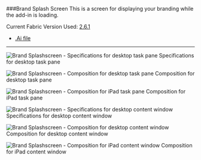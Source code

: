 ###Brand Splash Screen
This is a screen for displaying your branding while the add-in is loading.

Current Fabric Version Used: [2.6.1](https://github.com/OfficeDev/office-ui-fabric-core/releases/tag/2.6.1)

* [.Ai file](https://github.com/OfficeDev/Office-Add-in-UX-Design-Patterns/blob/master/Patterns/Source%20Files/Brand_splashscreen.ai?raw=true)

***

![Brand Splashscreen - Specifications for desktop task pane](https://raw.githubusercontent.com/OfficeDev/Office-Add-in-UX-Design-Patterns/master/Patterns/Assets/Brand_Splashscreen/Brand_splashscreen_Desktop%20Task%20Pane%20Callouts.png)
Specifications for desktop task pane 


![Brand Splashscreen - Composition for desktop task pane](https://raw.githubusercontent.com/OfficeDev/Office-Add-in-UX-Design-Patterns/master/Patterns/Assets/Brand_Splashscreen/Brand_splashscreen_Desktop%20Task%20Pane.png)
Composition for desktop task pane 


![Brand Splashscreen - Composition for iPad task pane](https://raw.githubusercontent.com/OfficeDev/Office-Add-in-UX-Design-Patterns/master/Patterns/Assets/Brand_Splashscreen/Brand_splashscreen_iPad%20Task%20Pane.png)
Composition for iPad task pane 


![Brand Splashscreen - Specifications for desktop content window](https://raw.githubusercontent.com/OfficeDev/Office-Add-in-UX-Design-Patterns/master/Patterns/Assets/Brand_Splashscreen/Brand_splashscreen_Desktop%20Content%20Window%20Callouts.png)
Specifications for desktop content window


![Brand Splashscreen - Composition for desktop content window](https://raw.githubusercontent.com/OfficeDev/Office-Add-in-UX-Design-Patterns/master/Patterns/Assets/Brand_Splashscreen/Brand_splashscreen_Desktop%20Content%20Window.png)
Composition for desktop content window


![Brand Splashscreen - Composition for iPad content window](https://raw.githubusercontent.com/OfficeDev/Office-Add-in-UX-Design-Patterns/master/Patterns/Assets/Brand_Splashscreen/Brand_splashscreen_iPad%20Content%20Window.png)
Composition for iPad content window
